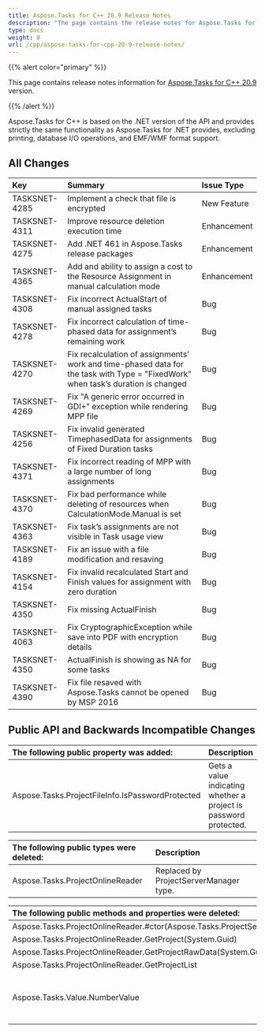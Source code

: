 ```yaml
---
title: Aspose.Tasks for C++ 20.9 Release Notes
description: "The page contains the release notes for Aspose.Tasks for C++ 20.9."
type: docs
weight: 8
url: /cpp/aspose-tasks-for-cpp-20-9-release-notes/
---
```


{{% alert color="primary" %}}

This page contains release notes information for [Aspose.Tasks for C++ 20.9](https://downloads.aspose.com/tasks/cpp/new-releases/aspose.tasks-for-c---20.9.0/) version.

{{% /alert %}}

Aspose.Tasks for C++ is based on the .NET version of the API and provides strictly the same functionality as Aspose.Tasks for .NET provides, excluding printing, database I/O operations, and EMF/WMF format support.

## **All Changes**

|**Key** | **Summary** | **Issue Type**|
| :- | :- | :- |
|TASKSNET-4285	|Implement a check that file is encrypted|New Feature|
|TASKSNET-4311	|Improve resource deletion execution time|Enhancement|
|TASKSNET-4275	|Add .NET 461 in Aspose.Tasks release packages|Enhancement|
|TASKSNET-4365	|Add and ability to assign a cost to the Resource Assignment in manual calculation mode|Enhancement|
|TASKSNET-4308	|Fix incorrect ActualStart of manual assigned tasks|Bug|
|TASKSNET-4278	|Fix incorrect calculation of time-phased data for assignment’s remaining work|Bug|
|TASKSNET-4270	|Fix recalculation of assignments’ work and time-phased data for the task with Type = "FixedWork” when task’s duration is changed|Bug|
|TASKSNET-4269	|Fix "A generic error occurred in GDI+” exception while rendering MPP file|Bug|
|TASKSNET-4256	|Fix invalid generated TimephasedData for assignments of Fixed Duration tasks|Bug|
|TASKSNET-4371	|Fix incorrect reading of MPP with a large number of long assignments|Bug|
|TASKSNET-4370	|Fix bad performance while deleting of resources when CalculationMode.Manual is set|Bug|
|TASKSNET-4363	|Fix task’s assignments are not visible in Task usage view|Bug|
|TASKSNET-4189	|Fix an issue with a file modification and resaving|Bug|
|TASKSNET-4154	|Fix invalid recalculated Start and Finish values for assignment with zero duration|Bug|
|TASKSNET-4350	|Fix missing ActualFinish|Bug|
|TASKSNET-4063	|Fix CryptographicException while save into PDF with encryption details|Bug|
|TASKSNET-4350	|ActualFinish is showing as NA for some tasks|Bug|
|TASKSNET-4390	|Fix file resaved with Aspose.Tasks cannot be opened by MSP 2016|Bug||Bug|

## **Public API and Backwards Incompatible Changes**

|**The following public property was added:** |**Description** |
| :- | :- |
|Aspose.Tasks.ProjectFileInfo.IsPasswordProtected | Gets a value indicating whether a project is password protected. |

|**The following public types were deleted:** |**Description** |
| :- | :- |
|Aspose.Tasks.ProjectOnlineReader | Replaced by ProjectServerManager type.| 

|**The following public methods and properties were deleted:** |**Description** |
| :- | :- |
|Aspose.Tasks.ProjectOnlineReader.#ctor(Aspose.Tasks.ProjectServerCredentials) | |
|Aspose.Tasks.ProjectOnlineReader.GetProject(System.Guid) | |
|Aspose.Tasks.ProjectOnlineReader.GetProjectRawData(System.Guid) | | 
|Aspose.Tasks.ProjectOnlineReader.GetProjectList | |	 
|Aspose.Tasks.Value.NumberValue	| Replaced with NumericValue (decimal) property|